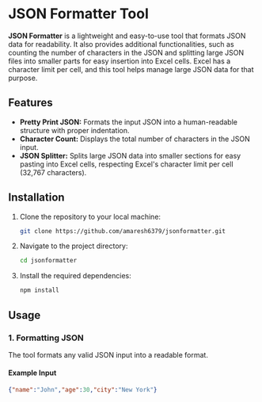 # JSON Formatter Tool

**JSON Formatter** is a lightweight and easy-to-use tool that formats JSON data for readability. It also provides additional functionalities, such as counting the number of characters in the JSON and splitting large JSON files into smaller parts for easy insertion into Excel cells. Excel has a character limit per cell, and this tool helps manage large JSON data for that purpose.

## Features

- **Pretty Print JSON:** Formats the input JSON into a human-readable structure with proper indentation.
- **Character Count:** Displays the total number of characters in the JSON input.
- **JSON Splitter:** Splits large JSON data into smaller sections for easy pasting into Excel cells, respecting Excel's character limit per cell (32,767 characters).

## Installation

1. Clone the repository to your local machine:

    ```bash
    git clone https://github.com/amaresh6379/jsonformatter.git
    ```

2. Navigate to the project directory:

    ```bash
    cd jsonformatter
    ```

3. Install the required dependencies:

    ```bash
    npm install
    ```

## Usage

### 1. Formatting JSON

The tool formats any valid JSON input into a readable format.

#### Example Input

```json
{"name":"John","age":30,"city":"New York"}
